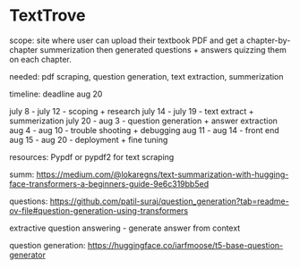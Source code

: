 # TextTrove 

scope: site where user can upload their textbook PDF and get a chapter-by-chapter summerization then generated questions + answers quizzing them on each chapter. 


needed: pdf scraping, question generation, text extraction, summerization 


timeline: deadline aug 20 

july 8 - july 12 - scoping + research 
july 14 - july 19 - text extract + summerization 
july 20 - aug 3 - question generation + answer extraction 
aug 4 - aug 10 - trouble shooting + debugging 
aug 11 - aug 14 - front end 
aug 15 - aug 20 - deployment + fine tuning

resources: 
Pypdf or pypdf2 for text scraping

summ: https://medium.com/@lokaregns/text-summarization-with-hugging-face-transformers-a-beginners-guide-9e6c319bb5ed

questions: https://github.com/patil-suraj/question_generation?tab=readme-ov-file#question-generation-using-transformers

extractive question answering - generate answer from context 

question generation: https://huggingface.co/iarfmoose/t5-base-question-generator



